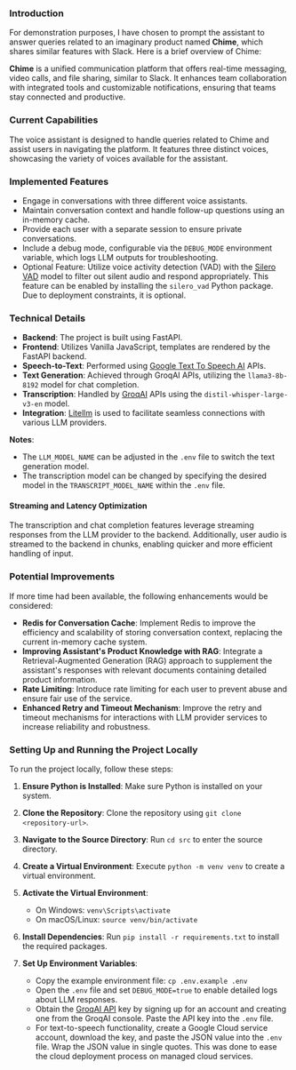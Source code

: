 ### Introduction

For demonstration purposes, I have chosen to prompt the assistant to answer queries related to an imaginary product named **Chime**, which shares similar features with Slack. Here is a brief overview of Chime:

**Chime** is a unified communication platform that offers real-time messaging, video calls, and file sharing, similar to Slack. It enhances team collaboration with integrated tools and customizable notifications, ensuring that teams stay connected and productive.

### Current Capabilities

The voice assistant is designed to handle queries related to Chime and assist users in navigating the platform. It features three distinct voices, showcasing the variety of voices available for the assistant.

### Implemented Features

- Engage in conversations with three different voice assistants.
- Maintain conversation context and handle follow-up questions using an in-memory cache.
- Provide each user with a separate session to ensure private conversations.
- Include a debug mode, configurable via the `DEBUG_MODE` environment variable, which logs LLM outputs for troubleshooting.
- Optional Feature: Utilize voice activity detection (VAD) with the [Silero VAD](https://github.com/snakers4/silero-vad) model to filter out silent audio and respond appropriately. This feature can be enabled by installing the `silero_vad` Python package. Due to deployment constraints, it is optional.

### Technical Details

- **Backend**: The project is built using FastAPI.
- **Frontend**: Utilizes Vanilla JavaScript, templates are rendered by the FastAPI backend.
- **Speech-to-Text**: Performed using [Google Text To Speech AI](https://cloud.google.com/text-to-speech?hl=en) APIs.
- **Text Generation**: Achieved through GroqAI APIs, utilizing the `llama3-8b-8192` model for chat completion.
- **Transcription**: Handled by [GroqAI](https://groq.com/) APIs using the `distil-whisper-large-v3-en` model.
- **Integration**: [Litellm](https://docs.litellm.ai/) is used to facilitate seamless connections with various LLM providers.

**Notes**:
- The `LLM_MODEL_NAME` can be adjusted in the `.env` file to switch the text generation model.
- The transcription model can be changed by specifying the desired model in the `TRANSCRIPT_MODEL_NAME` within the `.env` file.

#### Streaming and Latency Optimization
The transcription and chat completion features leverage streaming responses from the LLM provider to the backend. Additionally, user audio is streamed to the backend in chunks, enabling quicker and more efficient handling of input.

### Potential Improvements

If more time had been available, the following enhancements would be considered:

- **Redis for Conversation Cache**: Implement Redis to improve the efficiency and scalability of storing conversation context, replacing the current in-memory cache system.
- **Improving Assistant's Product Knowledge with RAG**: Integrate a Retrieval-Augmented Generation (RAG) approach to supplement the assistant's responses with relevant documents containing detailed product information.
- **Rate Limiting**: Introduce rate limiting for each user to prevent abuse and ensure fair use of the service.
- **Enhanced Retry and Timeout Mechanism**: Improve the retry and timeout mechanisms for interactions with LLM provider services to increase reliability and robustness.


### Setting Up and Running the Project Locally

To run the project locally, follow these steps:

1. **Ensure Python is Installed**: Make sure Python is installed on your system.

2. **Clone the Repository**: Clone the repository using `git clone <repository-url>`.

3. **Navigate to the Source Directory**: Run `cd src` to enter the source directory.

4. **Create a Virtual Environment**: Execute `python -m venv venv` to create a virtual environment.

5. **Activate the Virtual Environment**:
   - On Windows: `venv\Scripts\activate`
   - On macOS/Linux: `source venv/bin/activate`

6. **Install Dependencies**: Run `pip install -r requirements.txt` to install the required packages.

7. **Set Up Environment Variables**:
   - Copy the example environment file: `cp .env.example .env`
   - Open the `.env` file and set `DEBUG_MODE=true` to enable detailed logs about LLM responses.
   - Obtain the [GroqAI API](https://groq.com/) key by signing up for an account and creating one from the GroqAI console. Paste the API key into the `.env` file.
   - For text-to-speech functionality, create a Google Cloud service account, download the key, and paste the JSON value into the `.env` file. Wrap the JSON value in single quotes. This was done to ease the cloud deployment process on managed cloud services.
